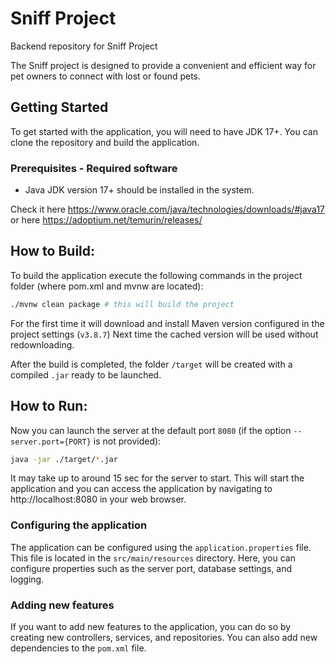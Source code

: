 # Sniff Project
Backend repository for Sniff Project

The Sniff project is designed to provide a convenient and efficient way for pet owners to connect with lost or found pets.

## Getting Started

To get started with the application, you will need to have JDK 17+. You can clone the repository and build the application.

### Prerequisites - Required software
* Java JDK version 17+ should be installed in the system.

Check it here https://www.oracle.com/java/technologies/downloads/#java17
or here https://adoptium.net/temurin/releases/

## How to Build:
To build the application execute the following commands in the project folder (where pom.xml and mvnw are located):

```bash
./mvnw clean package # this will build the project
```
For the first time it will download and install Maven version configured in the project settings (`v3.8.7`)
Next time the cached version will be used without redownloading.

After the build is completed, the folder `/target` will be created with a compiled `.jar` ready to be launched.

## How to Run:
Now you can launch the server at the default port `8080`
(if the option `--server.port={PORT}` is not provided):
```bash
java -jar ./target/*.jar 
```
It may take up to around 15 sec for the server to start. This will start the application and you can access the application by navigating to http://localhost:8080 in your web browser.
### Configuring the application
The application can be configured using the `application.properties` file. This file is located in the `src/main/resources` directory. Here, you can configure properties such as the server port, database settings, and logging.

### Adding new features
If you want to add new features to the application, you can do so by creating new controllers, services, and repositories. You can also add new dependencies to the `pom.xml` file.
